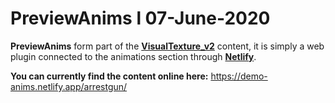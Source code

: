 # PreviewAnims l 07-June-2020
**PreviewAnims** form part of the **[VisualTexture_v2](https://github.com/KaizerHind/VisualTexture_Pawn_SA-MP_v2%29)** content, it is simply a web plugin connected to the animations section through **[Netlify](https://demo-anims.netlify.app/)**.

**You can currently find the content online here:** https://demo-anims.netlify.app/arrestgun/
